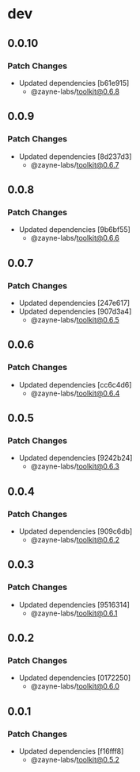 # dev

## 0.0.10

### Patch Changes

-  Updated dependencies [b61e915]
   -  @zayne-labs/toolkit@0.6.8

## 0.0.9

### Patch Changes

-  Updated dependencies [8d237d3]
   -  @zayne-labs/toolkit@0.6.7

## 0.0.8

### Patch Changes

-  Updated dependencies [9b6bf55]
   -  @zayne-labs/toolkit@0.6.6

## 0.0.7

### Patch Changes

-  Updated dependencies [247e617]
-  Updated dependencies [907d3a4]
   -  @zayne-labs/toolkit@0.6.5

## 0.0.6

### Patch Changes

-  Updated dependencies [cc6c4d6]
   -  @zayne-labs/toolkit@0.6.4

## 0.0.5

### Patch Changes

-  Updated dependencies [9242b24]
   -  @zayne-labs/toolkit@0.6.3

## 0.0.4

### Patch Changes

-  Updated dependencies [909c6db]
   -  @zayne-labs/toolkit@0.6.2

## 0.0.3

### Patch Changes

-  Updated dependencies [9516314]
   -  @zayne-labs/toolkit@0.6.1

## 0.0.2

### Patch Changes

-  Updated dependencies [0172250]
   -  @zayne-labs/toolkit@0.6.0

## 0.0.1

### Patch Changes

-  Updated dependencies [f16fff8]
   -  @zayne-labs/toolkit@0.5.2
